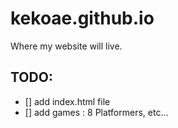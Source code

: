 # kekoae.github.io
Where my website will live.

## TODO:

- [] add index.html file
- [] add games : 8 Platformers, etc...
